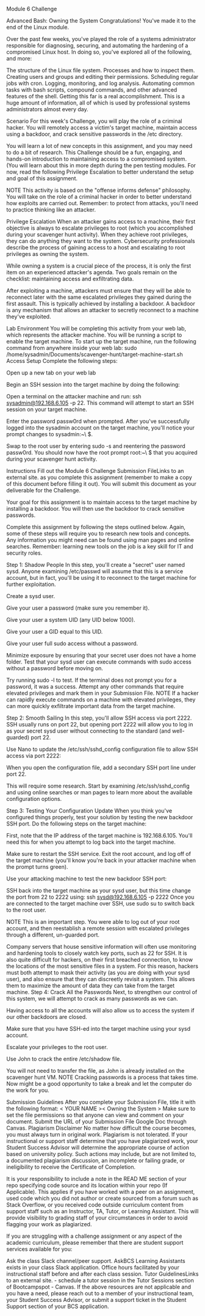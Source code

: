 Module 6 Challenge

Advanced Bash: Owning the System
Congratulations! You've made it to the end of the Linux module.

Over the past few weeks, you've played the role of a systems administrator responsible for diagnosing, securing, and automating the hardening of a compromised Linux host. In doing so, you've explored all of the following, and more:

The structure of the Linux file system.
Processes and how to inspect them.
Creating users and groups and editing their permissions.
Scheduling regular jobs with cron.
Logging, monitoring, and log analysis.
Automating common tasks with bash scripts, compound commands, and other advanced features of the shell.
Getting this far is a real accomplishment. This is a huge amount of information, all of which is used by professional systems administrators almost every day.

Scenario
For this week's Challenge, you will play the role of a criminal hacker. You will remotely access a victim's target machine, maintain access using a backdoor, and crack sensitive passwords in the /etc directory.

You will learn a lot of new concepts in this assignment, and you may need to do a bit of research. This Challenge should be a fun, engaging, and hands-on introduction to maintaining access to a compromised system. (You will learn about this in more depth during the pen testing modules. For now, read the following Privilege Escalation to better understand the setup and goal of this assignment.

NOTE
This activity is based on the "offense informs defense" philosophy. You will take on the role of a criminal hacker in order to better understand how exploits are carried out. Remember: to protect from attacks, you'll need to practice thinking like an attacker.

Privilege Escalation
When an attacker gains access to a machine, their first objective is always to escalate privileges to root (which you accomplished during your scavenger hunt activity). When they achieve root privileges, they can do anything they want to the system. Cybersecurity professionals describe the process of gaining access to a host and escalating to root privileges as owning the system.

While owning a system is a crucial piece of the process, it is only the first item on an experienced attacker's agenda. Two goals remain on the checklist: maintaining access and exfiltrating data.

After exploiting a machine, attackers must ensure that they will be able to reconnect later with the same escalated privileges they gained during the first assault. This is typically achieved by installing a backdoor. A backdoor is any mechanism that allows an attacker to secretly reconnect to a machine they've exploited.

Lab Environment
You will be completing this activity from your web lab, which represents the attacker machine.
You will be running a script to enable the target machine.
To start up the target machine, run the following command from anywhere inside your web lab:
sudo /home/sysadmin/Documents/scavenger-hunt/target-machine-start.sh
Access Setup
Complete the following steps:

Open up a new tab on your web lab

Begin an SSH session into the target machine by doing the following:

Open a terminal on the attacker machine and run: ssh sysadmin@192.168.6.105 -p 22.
This command will attempt to start an SSH session on your target machine.

Enter the password passw0rd when prompted.
After you've successfully logged into the sysadmin account on the target machine, you'll notice your prompt changes to sysadmin:~\ $.

Swap to the root user by entering sudo -s and reentering the password passw0rd.
You should now have the root prompt root:~\ $ that you acquired during your scavenger hunt activity.

Instructions
Fill out the Module 6 Challenge Submission FileLinks to an external site. as you complete this assignment (remember to make a copy of this document before filling it out). You will submit this document as your deliverable for the Challenge.

Your goal for this assignment is to maintain access to the target machine by installing a backdoor. You will then use the backdoor to crack sensitive passwords.

Complete this assignment by following the steps outlined below. Again, some of these steps will require you to research new tools and concepts. Any information you might need can be found using man pages and online searches. Remember: learning new tools on the job is a key skill for IT and security roles.

Step 1: Shadow People
In this step, you'll create a "secret" user named sysd. Anyone examining /etc/passwd will assume that this is a service account, but in fact, you'll be using it to reconnect to the target machine for further exploitation.

Create a sysd user.

Give your user a password (make sure you remember it).

Give your user a system UID (any UID below 1000).

Give your user a GID equal to this UID.

Give your user full sudo access without a password.

Minimize exposure by ensuring that your secret user does not have a home folder.
Test that your sysd user can execute commands with sudo access without a password before moving on.

Try running sudo -l to test. If the terminal does not prompt you for a password, it was a success. Attempt any other commands that require elevated privileges and mark them in your Submission File.
NOTE
If a hacker can rapidly execute commands on a machine with elevated privileges, they can more quickly exfiltrate important data from the target machine.

Step 2: Smooth Sailing
In this step, you'll allow SSH access via port 2222. SSH usually runs on port 22, but opening port 2222 will allow you to log in as your secret sysd user without connecting to the standard (and well-guarded) port 22.

Use Nano to update the /etc/ssh/sshd_config configuration file to allow SSH access via port 2222:

When you open the configuration file, add a secondary SSH port line under port 22.

This will require some research. Start by examining /etc/ssh/sshd_config and using online searches or man pages to learn more about the available configuration options.

Step 3: Testing Your Configuration Update
When you think you've configured things properly, test your solution by testing the new backdoor SSH port. Do the following steps on the target machine:

First, note that the IP address of the target machine is 192.168.6.105. You'll need this for when you attempt to log back into the target machine.

Make sure to restart the SSH service.
Exit the root account, and log off of the target machine (you'll know you're back in your attacker machine when the prompt turns green).

Use your attacking machine to test the new backdoor SSH port:

SSH back into the target machine as your sysd user, but this time change the port from 22 to 2222 using: ssh sysd@192.168.6.105 -p 2222
Once you are connected to the target machine over SSH, use sudo su to switch back to the root user.

NOTE
This is an important step. You were able to log out of your root account, and then reestablish a remote session with escalated privileges through a different, un-guarded port.

Company servers that house sensitive information will often use monitoring and hardening tools to closely watch key ports, such as 22 for SSH.
It is also quite difficult for hackers, on their first breached connection, to know the locations of the most sensitive files in a system.
For this reason, hackers must both attempt to mask their activity (as you are doing with your sysd user), and also ensure that they can discreetly revisit a system. This allows them to maximize the amount of data they can take from the target machine.
Step 4: Crack All the Passwords
Next, to strengthen our control of this system, we will attempt to crack as many passwords as we can.

Having access to all the accounts will also allow us to access the system if our other backdoors are closed.

Make sure that you have SSH-ed into the target machine using your sysd account.

Escalate your privileges to the root user.

Use John to crack the entire /etc/shadow file.

You will not need to transfer the file, as John is already installed on the scavenger hunt VM.
NOTE
Cracking passwords is a process that takes time. Now might be a good opportunity to take a break and let the computer do the work for you.

Submission Guidelines
After you complete your Submission File, title it with the following format: < YOUR NAME >< Owning the System >
Make sure to set the file permissions so that anyone can view and comment on your document.
Submit the URL of your Submission File Google Doc through Canvas.
Plagiarism Disclaimer
No matter how difficult the course becomes, you must always turn in original work. Plagiarism is not tolerated. If your instructional or support staff determine that you have plagiarized work, your Student Success Advisor will determine the appropriate course of action based on university policy. Such actions may include, but are not limited to, a documented plagiarism discussion, an incomplete or failing grade, or ineligibility to receive the Certificate of Completion.

It is your responsibility to include a note in the READ ME section of your repo specifying code source and its location within your repo (If Applicable). This applies if you have worked with a peer on an assignment, used code which you did not author or create sourced from a forum such as Stack Overflow, or you received code outside curriculum content from support staff such as an Instructor, TA, Tutor, or Learning Assistant. This will provide visibility to grading staff of your circumstances in order to avoid flagging your work as plagiarized.

If you are struggling with a challenge assignment or any aspect of the academic curriculum, please remember that there are student support services available for you:

Ask the class Slack channel/peer support.
AskBCS Learning Assistants exists in your class Slack application.
Office hours facilitated by your instructional staff before and after each class session.
Tutor GuidelinesLinks to an external site. - schedule a tutor session in the Tutor Sessions section of Bootcampspot - Canvas.
If the above resources are not applicable and you have a need, please reach out to a member of your instructional team, your Student Success Advisor, or submit a support ticket in the Student Support section of your BCS application.